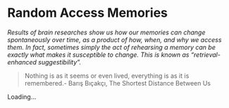 # Random Access Memories

*Results of brain researches show us how our memories can change spontaneously over time, as a product of how, when, and why we access them. In fact, sometimes simply the act of rehearsing a memory can be exactly what makes it susceptible to change. This is known as “retrieval-enhanced suggestibility”.*

> Nothing is as it seems or even lived, everything is as it is remembered.-  Barış Bıçakçı, The Shortest Distance Between Us

Loading...
